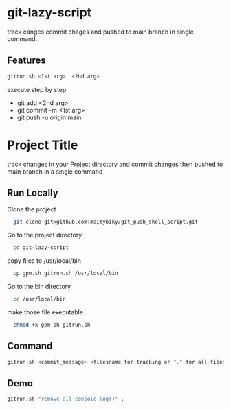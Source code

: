 # git-lazy-script
track canges commit chages and pushed to main branch in single command.

## Features
```bash
gitrun.sh <1st arg>  <2nd arg>
```

execute step by step
- git add  <2nd arg>
- git commit -m  <1st arg>
- git push -u origin main


# Project Title

track changes in your Project directory and commit changes then pushed to main branch in a single command


## Run Locally

Clone the project

```bash
  git clone git@github.com:maitybiky/git_push_shell_script.git
```

Go to the project directory

```bash
  cd git-lazy-script
```
copy files to /usr/local/bin

```bash
  cp gpm.sh gitrun.sh /usr/local/bin
```

Go to the bin directory

```bash
  cd /usr/local/bin
```

make those file executable

```bash
  chmod +x gpm.sh gitrun.sh 
```
## Command

```bash
gitrun.sh <commit_message> <filesname for tracking or "." for all files>
```

## Demo

```bash
gitrun.sh "remove all console.log()" .
```

